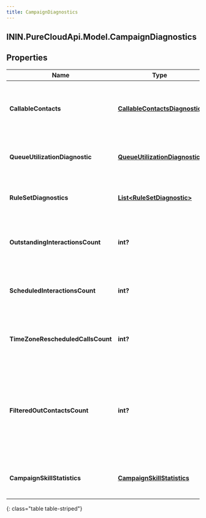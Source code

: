```yaml
---
title: CampaignDiagnostics
---
```

## ININ.PureCloudApi.Model.CampaignDiagnostics

## Properties

|Name | Type | Description | Notes|
|------------ | ------------- | ------------- | -------------|
| **CallableContacts** | [**CallableContactsDiagnostic**](CallableContactsDiagnostic.html) | Campaign properties that can impact which contacts are callable | [optional] |
| **QueueUtilizationDiagnostic** | [**QueueUtilizationDiagnostic**](QueueUtilizationDiagnostic.html) | Information regarding the campaign&#39;s queue | [optional] |
| **RuleSetDiagnostics** | [**List&lt;RuleSetDiagnostic&gt;**](RuleSetDiagnostic.html) | Information regarding the campaign&#39;s rule sets | [optional] |
| **OutstandingInteractionsCount** | **int?** | Current number of outstanding interactions on the campaign | [optional] |
| **ScheduledInteractionsCount** | **int?** | Current number of scheduled interactions on the campaign | [optional] |
| **TimeZoneRescheduledCallsCount** | **int?** | Current number of time zone rescheduled calls on the campaign | [optional] |
| **FilteredOutContactsCount** | **int?** | Number of contacts that don&#39;t match filter. This is currently supported only for Campaigns with dynamic filter on. | [optional] |
| **CampaignSkillStatistics** | [**CampaignSkillStatistics**](CampaignSkillStatistics.html) | Information regarding the campaign&#39;s skills | [optional] |
{: class="table table-striped"}



